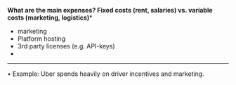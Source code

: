 
**What are the main expenses? Fixed costs (rent, salaries) vs. variable costs (marketing, logistics)***
- marketing
- Platform hosting
- 3rd party licenses (e.g. API-keys)
- 

---
• Example: Uber spends heavily on driver incentives and marketing.